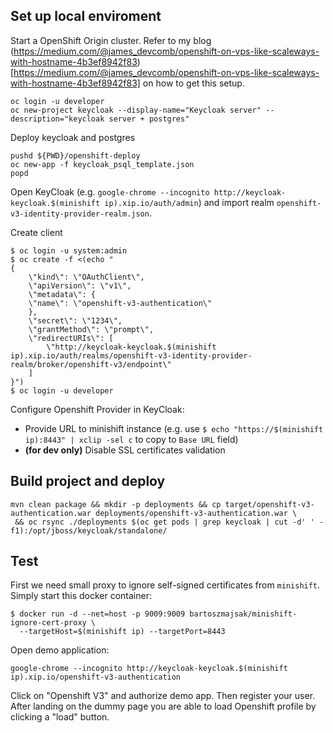 ## Set up local enviroment


Start a OpenShift Origin cluster. Refer to my blog (https://medium.com/@james_devcomb/openshift-on-vps-like-scaleways-with-hostname-4b3ef8942f83)[https://medium.com/@james_devcomb/openshift-on-vps-like-scaleways-with-hostname-4b3ef8942f83] on how to get this setup.

```
oc login -u developer
oc new-project keycloak --display-name="Keycloak server" --description="keycloak server + postgres"
```

Deploy keycloak and postgres

```
pushd ${PWD}/openshift-deploy
oc new-app -f keycloak_psql_template.json
popd
```

Open KeyCloak (e.g. `google-chrome --incognito http://keycloak-keycloak.$(minishift ip).xip.io/auth/admin`) and import realm `openshift-v3-identity-provider-realm.json`.

Create client

```
$ oc login -u system:admin
$ oc create -f <(echo "   
{
    \"kind\": \"OAuthClient\",
    \"apiVersion\": \"v1\",
    \"metadata\": {
    \"name\": \"openshift-v3-authentication\"
    },
    \"secret\": \"1234\",
    \"grantMethod\": \"prompt\",
    \"redirectURIs\": [
        \"http://keycloak-keycloak.$(minishift ip).xip.io/auth/realms/openshift-v3-identity-provider-realm/broker/openshift-v3/endpoint\"
    ]
}")
$ oc login -u developer
```

Configure Openshift Provider in KeyCloak:
  * Provide URL to minishift instance (e.g. use `$ echo "https://$(minishift ip):8443" | xclip -sel c` to copy to `Base URL` field)
  * **(for dev only)** Disable SSL certificates validation


## Build project and deploy

```
mvn clean package && mkdir -p deployments && cp target/openshift-v3-authentication.war deployments/openshift-v3-authentication.war \
 && oc rsync ./deployments $(oc get pods | grep keycloak | cut -d' ' -f1):/opt/jboss/keycloak/standalone/
```

## Test

First we need small proxy to ignore self-signed certificates from `minishift`. Simply start this docker container:
```
$ docker run -d --net=host -p 9009:9009 bartoszmajsak/minishift-ignore-cert-proxy \
  --targetHost=$(minishift ip) --targetPort=8443
```

Open demo application:

```
google-chrome --incognito http://keycloak-keycloak.$(minishift ip).xip.io/openshift-v3-authentication
```

Click on "Openshift V3" and authorize demo app. Then register your user. After landing on the dummy page you are able to load Openshift profile by clicking a "load" button.
